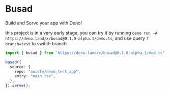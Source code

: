 # Busad

Build and Serve your app with Deno!

this project is in a very early stage, you can try it by running `deno run -A https://deno.land/x/busad@0.1.0-alpha.1/demo.ts`, and use query `?branch=test` to switch branch

```ts
import { busad } from "https://deno.land/x/busad@0.1.0-alpha.1/mod.ts";

busad({
  source: {
    repo: "aoiste/deno_test_app",
    entry: "main.tsx",
  },
}).serve();
```